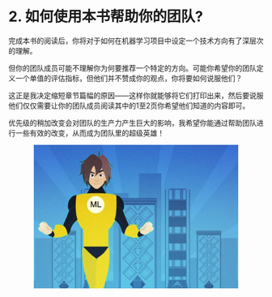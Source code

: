 # 2. 如何使用本书帮助你的团队?
完成本书的阅读后，你将对于如何在机器学习项目中设定一个技术方向有了深层次的理解。

但你的团队成员可能不理解你为何要推荐一个特定的方向。可能你希望你的团队定义一个单值的评估指标，但他们并不赞成你的观点，你将要如何说服他们？

这正是我决定缩短章节篇幅的原因——这样你就能够将它们打印出来，然后要说服他们仅仅需要让你的团队成员阅读其中的1至2页你希望他们知道的内容即可。

优先级的稍加改变会对团队的生产力产生巨大的影响，我希望你能通过帮助团队进行一些有效的改变，从而成为团队里的超级英雄！
<p align="center">
    <img src="figs/superhero.jpg" height="80%" width="80%">
</p>